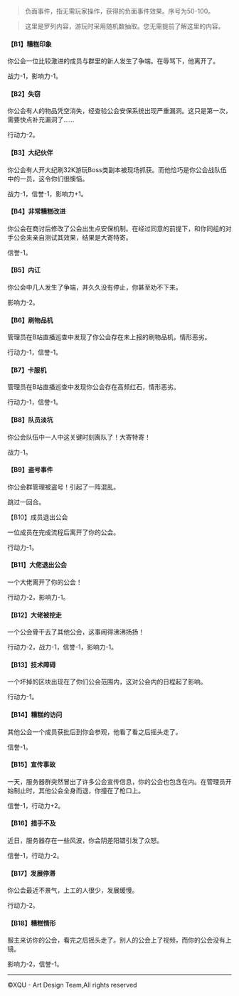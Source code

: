 > 负面事件，指无需玩家操作，获得的负面事件效果。序号为50-100。

> 这里是罗列内容，游玩时采用随机数抽取。您无需提前了解这里的内容。

#### 【B1】糟糕印象

你公会一位比较激进的成员与群里的新人发生了争端。在辱骂下，他离开了。

战力\-1，影响力\-1。

#### 【B2】失窃

你公会有人的物品凭空消失，经查验公会安保系统出现严重漏洞。这只是第一次，需要快点补充漏洞了……

行动力\-2。

#### 【B3】大纪伙伴

你公会有人开大纪刷32K游玩Boss类副本被现场抓获。而他恰巧是你公会战队伍中的一员，这令你们很懊恼。

战力\-1，信誉\-1，影响力+1。

#### 【B4】非常糟糕改进

你公会在商讨后修改了公会出生点安保机制。在经过同意的前提下，和你同组的对手公会来亲自测试其效果，结果是大寄特寄。

信誉\-1。

#### 【B5】内讧

你公会中几人发生了争端，并久久没有停止，你甚至劝不下来。

影响力\-2。

#### 【B6】刷物品机

管理员在B站直播巡查中发现了你公会存在未上报的刷物品机，情形恶劣。

行动力\-1，信誉\-1。

#### 【B7】卡服机

管理员在B站直播巡查中发现你公会存在高频红石，情形恶劣。

行动力\-1，信誉\-1。

#### 【B8】队员淡坑

你公会队伍中一人中这关键时刻离队了！大寄特寄！

战力\-1。

#### 【B9】盗号事件

你公会群管理被盗号！引起了一阵混乱。

跳过一回合。

【B10】成员退出公会

一位成员在完成流程后离开了你的公会。

行动力\-1。

#### 【B11】大佬退出公会

一个大佬离开了你的公会！

行动力\-2，影响力\-1。

#### 【B12】大佬被挖走

一个公会骨干去了其他公会，这事闹得沸沸扬扬！

行动力\-2，战力\-1，信誉\-1，影响力\-1。

#### 【B13】技术障碍

一个坏掉的区块出现在了你们公会范围内，这对公会内的日程起了影响。

行动力\-1。

#### 【B14】糟糕的访问

其他公会一个成员获批后到你会参观，他看了看之后摇头走了。

信誉\-1。

#### 【B15】宣传事故

一天，服务器群突然冒出了许多公会宣传信息，你的公会也包含在内。在管理员开始制止时，其他公会全身而退，你撞在了枪口上。

信誉\-1，行动力+2。

#### 【B16】措手不及

近日，服务器存在一些风波，你会阴差阳错引发了众怒。

信誉\-1，行动力\-2。

#### 【B17】发展停滞

你公会最近不景气，上工的人很少，发展缓慢。

行动力\-2。

#### 【B18】糟糕情形

服主来访你的公会，看完之后摇头走了。别人的公会上了视频，而你的公会没有上镜。

影响力-2，信誉-1。
***  
©XQU - Art Design Team,All rights reserved